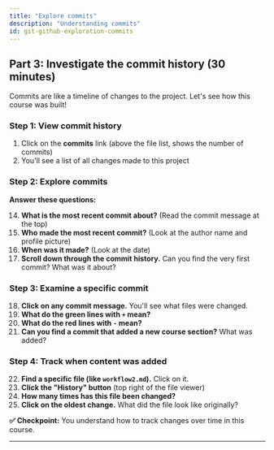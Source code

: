 ```yaml
---
title: "Explore commits"
description: "Understanding commits"
id: git-github-exploration-commits
---
```


## Part 3: Investigate the commit history (30 minutes)

Commits are like a timeline of changes to the project. Let's see how this course was built!

### Step 1: View commit history

1. Click on the **commits** link (above the file list, shows the number of commits)
2. You'll see a list of all changes made to this project

### Step 2: Explore commits

**Answer these questions:**

14. **What is the most recent commit about?** (Read the commit message at the top)
15. **Who made the most recent commit?** (Look at the author name and profile picture)
16. **When was it made?** (Look at the date)
17. **Scroll down through the commit history.** Can you find the very first commit? What was it about?

### Step 3: Examine a specific commit

18. **Click on any commit message.** You'll see what files were changed.
19. **What do the green lines with `+` mean?**
20. **What do the red lines with `-` mean?**
21. **Can you find a commit that added a new course section?** What was added?

### Step 4: Track when content was added

22. **Find a specific file (like `workflow2.md`).** Click on it.
23. **Click the "History" button** (top right of the file viewer)
24. **How many times has this file been changed?**
25. **Click on the oldest change.** What did the file look like originally?

**✅ Checkpoint:** You understand how to track changes over time in this course.

---